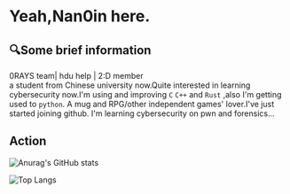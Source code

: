 # Yeah,Nan0in here.
## 🔍Some brief information
0RAYS team| hdu help | 2:D member  
a student from Chinese university now.Quite interested in learning cybersecurity now.I'm using and improving `C` `C++` and `Rust` ,also I'm getting used to `python`.
A mug and RPG/other independent games' lover.I've just started joining github.
I'm learning cybersecurity on pwn and forensics...

## Action
![Anurag's GitHub stats](https://github-readme-stats.vercel.app/api?username=nan0in&show_icons=true&theme=dracula)

![Top Langs](https://github-readme-stats.vercel.app/api/top-langs/?username=nan0in&size_weight=0.4&count_weight=0.5)
<!--
**nan0in/nan0in** is a ✨ _special_ ✨ repository because its `README.md` (this file) appears on your GitHub profile.

Here are some ideas to get you started:

- 🔭 I’m currently working on ...
- 🌱 I’m currently learning ...
- 👯 I’m looking to collaborate on ...
- 🤔 I’m looking for help with ...
- 💬 Ask me about ...
- 📫 How to reach me: ...
- 😄 Pronouns: ...
- ⚡ Fun fact: ...
-->
